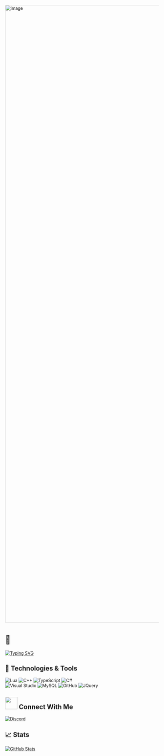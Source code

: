<img width="2200" height="2020" alt="image" src="https://github.com/user-attachments/assets/362a3634-81dd-4fe3-acf8-88ae98b1921b" />


<h1>
  👋
</h1>

[![Typing SVG](https://readme-typing-svg.herokuapp.com?font=Fira+Code&pause=1000&color=FF3225&width=435&lines=userFlags-%3ESet(TechLead+%7C+Senior);userLanguages-%3ESet(Lua+%7C+C%2B%2B+%7C+TS);userLocation-%3E(Brazil+%7C+RJ))](https://git.io/typing-svg)

## 🔧 Technologies & Tools

![Lua](https://img.shields.io/badge/Code-Lua-informational?style=flat&logo=lua&logoColor=white&color=FF3225)
![C++](https://img.shields.io/badge/Code-C++-informational?style=flat&logo=cplusplus&logoColor=white&color=FF3225)
![TypeScript](https://img.shields.io/badge/Code-TypeScript-informational?style=flat&logo=typescript&logoColor=white&color=FF3225)
![C#](https://img.shields.io/badge/Code-C%23-informational?style=flat&logo=c-sharp&logoColor=white&color=FF3225)
<br>
![Visual Studio](https://img.shields.io/badge/IDE-VSCode-informational?style=flat&logo=visual-studio-code&logoColor=white&color=FF3225)
![MySQL](https://img.shields.io/badge/Tools-MySQL-informational?style=flat&logo=mysql&logoColor=white&color=FF3225)
![GitHub](https://img.shields.io/badge/Tools-Github-informational?style=flat&logo=github&logoColor=white&color=FF3225)
![JQuery](https://img.shields.io/badge/Tools-JQuery-informational?style=flat&logo=jquery&logoColor=white&color=FF3225)


## <img height="40" src="https://raw.githubusercontent.com/innng/innng/master/assets/kyubey.gif"/> Connect With Me
[![Discord](https://img.shields.io/badge/Discord-%235865F2.svg?style=flat&logo=discord&logoColor=white&color=7289DA)](https://discordapp.com/users/928040581588996157)

## &#x1f4c8; Stats

<a href="https://github.com/piitszk/piitszk">
  <img align="center" src="https://github-readme-stats.vercel.app/api?username=piitszk&show_icons=true&line_height=27&theme=radical" alt="GitHub Stats"/>
</a>
